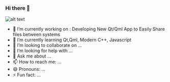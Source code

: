 ### Hi there 👋

![alt text][logo]

[logo]: https://raw.githubusercontent.com/foxoman/foxoman/master/foxoman_header.png "Foxoman"

- 🔭 I’m currently working on : Developing New Qt/Qml App to Easily Share files between systems
- 🌱 I’m currently learning Qt,Qml, Modern C++, Javascript
- 👯 I’m looking to collaborate on ...
- 🤔 I’m looking for help with ...
- 💬 Ask me about ...
- 📫 How to reach me: ...
- 😄 Pronouns: ...
- ⚡ Fun fact: ...


